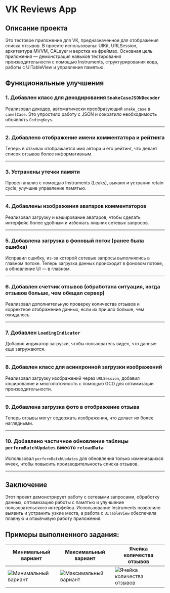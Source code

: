 # VK Reviews App

## Описание проекта

Это тестовое приложение для VK, предназначенное для отображения списка отзывов. В проекте использованы: UIKit, URLSession, архитектура MVVM, CALayer и верстка на фреймах. Основная цель приложения — демонстрация навыков тестирования производительности с помощью Instruments, структурирования кода, работы с UITableView и управления памятью.

## Функциональные улучшения

### 1. Добавлен класс для декодирования `SnakeCaseJSONDecoder`

Реализовал декодер, автоматически преобразующий `snake_case` в `camelCase`. Это упростило работу с JSON и сократило необходимость объявлять `CodingKeys`.

---

### 2. Добавлено отображение имени комментатора и рейтинга

Теперь в отзывах отображается имя автора и его рейтинг, что делает список отзывов более информативным.

---

### 3. Устранены утечки памяти

Провел анализ с помощью Instruments (Leaks), выявил и устранил retain cycle, улучшив управление памятью.

---

### 4. Добавлены изображения аватаров комментаторов

Реализовал загрузку и кэширование аватаров, чтобы сделать интерфейс более удобным и избежать лишних сетевых запросов.

---

### 5. Добавлена загрузка в фоновый поток (ранее была ошибка)

Исправил ошибку, из-за которой сетевые запросы выполнялись в главном потоке. Теперь загрузка данных происходит в фоновом потоке, а обновление UI — в главном.

---

### 6. Добавлен счетчик отзывов (обработана ситуация, когда отзывов больше, чем обещал сервер)

Реализовал дополнительную проверку количества отзывов и корректное отображение данных, если их пришло больше, чем ожидалось.

---

### 7. Добавлен `LoadingIndicator`

Добавил индикатор загрузки, чтобы пользователь видел, что данные еще загружаются.

---

### 8. Добавлен класс для асинхронной загрузки изображений

Реализовал загрузку изображений через `URLSession`, добавил кэширование и многопоточность с помощью GCD для оптимизации производительности.

---

### 9. Добавлена загрузка фото в отображение отзыва

Теперь отзывы могут содержать изображения, что делает их более наглядными.

---

### 10. Добавлено частичное обновление таблицы `performBatchUpdates` вместо `reloadData`

Использовал `performBatchUpdates` для обновления только изменившихся ячеек, чтобы повысить производительность списка отзывов.

---

## Заключение

Этот проект демонстрирует работу с сетевыми запросами, обработку данных, оптимизацию работы с памятью и улучшение пользовательского интерфейса. Использование Instruments позволило выявить и устранить узкие места, а работа с `UITableView` обеспечила плавную и отзывчивую работу приложения.


## Примеры выполненного задания:

Минимальный вариант|Максимальный вариант|Ячейка количества отзывов
-|-|-
![Минимальный вариант](/Screenshots/1.png) | ![Максимальный вариант](/Screenshots/2.png) | ![Ячейка количества отзывов](/Screenshots/3.png)
